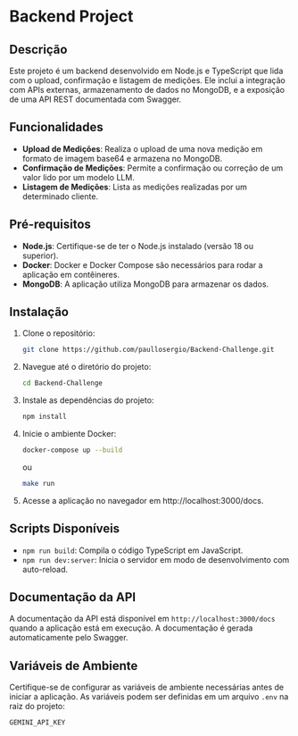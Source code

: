 # Backend Project

## Descrição

Este projeto é um backend desenvolvido em Node.js e TypeScript que lida com o upload, confirmação e listagem de medições. Ele inclui a integração com APIs externas, armazenamento de dados no MongoDB, e a exposição de uma API REST documentada com Swagger.


## Funcionalidades

- **Upload de Medições**: Realiza o upload de uma nova medição em formato de imagem base64 e armazena no MongoDB.
- **Confirmação de Medições**: Permite a confirmação ou correção de um valor lido por um modelo LLM.
- **Listagem de Medições**: Lista as medições realizadas por um determinado cliente.

## Pré-requisitos

- **Node.js**: Certifique-se de ter o Node.js instalado (versão 18 ou superior).
- **Docker**: Docker e Docker Compose são necessários para rodar a aplicação em contêineres.
- **MongoDB**: A aplicação utiliza MongoDB para armazenar os dados.

## Instalação

1. Clone o repositório:

   ```bash
   git clone https://github.com/paullosergio/Backend-Challenge.git
   ```

2. Navegue até o diretório do projeto:

    ```bash
    cd Backend-Challenge
    ```

3. Instale as dependências do projeto:

     ```bash
    npm install
    ```

4. Inicie o ambiente Docker:

     ```bash
    docker-compose up --build
    ```

    ou 

     ```bash
    make run
    ```

5. Acesse a aplicação no navegador em http://localhost:3000/docs.

## Scripts Disponíveis

- `npm run build`: Compila o código TypeScript em JavaScript.
- `npm run dev:server`: Inicia o servidor em modo de desenvolvimento com auto-reload.

## Documentação da API

A documentação da API está disponível em `http://localhost:3000/docs` quando a aplicação está em execução. A documentação é gerada automaticamente pelo Swagger.

## Variáveis de Ambiente

Certifique-se de configurar as variáveis de ambiente necessárias antes de iniciar a aplicação. As variáveis podem ser definidas em um arquivo `.env` na raiz do projeto:

```
GEMINI_API_KEY
```

